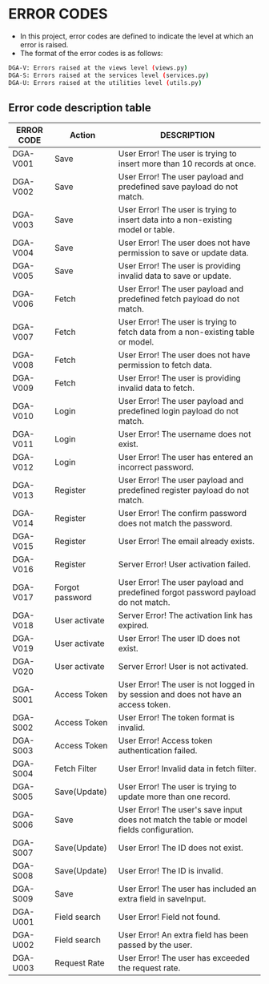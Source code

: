 # ERROR CODES

- In this project, error codes are defined to indicate the level at which an
  error is raised.
- The format of the error codes is as follows:

```bash
DGA-V: Errors raised at the views level (views.py)
DGA-S: Errors raised at the services level (services.py)
DGA-U: Errors raised at the utilities level (utils.py)
```

## Error code description table

| ERROR CODE | Action          | DESCRIPTION                                                                               |
|------------|-----------------|-------------------------------------------------------------------------------------------|
| DGA-V001   | Save            | User Error! The user is trying to insert more than 10 records at once.                    |
| DGA-V002   | Save            | User Error! The user payload and predefined save payload do not match.                    |
| DGA-V003   | Save            | User Error! The user is trying to insert data into a non-existing model or table.         |
| DGA-V004   | Save            | User Error! The user does not have permission to save or update data.                     |
| DGA-V005   | Save            | User Error! The user is providing invalid data to save or update.                         |
| DGA-V006   | Fetch           | User Error! The user payload and predefined fetch payload do not match.                   |
| DGA-V007   | Fetch           | User Error! The user is trying to fetch data from a non-existing table or model.          |
| DGA-V008   | Fetch           | User Error! The user does not have permission to fetch data.                              |
| DGA-V009   | Fetch           | User Error! The user is providing invalid data to fetch.                                  |
| DGA-V010   | Login           | User Error! The user payload and predefined login payload do not match.                   |
| DGA-V011   | Login           | User Error! The username does not exist.                                                  |
| DGA-V012   | Login           | User Error! The user has entered an incorrect password.                                   |
| DGA-V013   | Register        | User Error! The user payload and predefined register payload do not match.                |
| DGA-V014   | Register        | User Error! The confirm password does not match the password.                             |
| DGA-V015   | Register        | User Error! The email already exists.                                                     |
| DGA-V016   | Register        | Server Error! User activation failed.                                                     |
| DGA-V017   | Forgot password | User Error! The user payload and predefined forgot password payload do not match.         |
| DGA-V018   | User activate   | Server Error! The activation link has expired.                                            |
| DGA-V019   | User activate   | User Error! The user ID does not exist.                                                   |
| DGA-V020   | User activate   | Server Error! User is not activated.                                                      |
| DGA-S001   | Access Token    | User Error! The user is not logged in by session and does not have an access token.       |
| DGA-S002   | Access Token    | User Error! The token format is invalid.                                                  |                                                                                                                        |
| DGA-S003   | Access Token    | User Error! Access token authentication failed.                                           |
| DGA-S004   | Fetch Filter    | User Error! Invalid data in fetch filter.                                                 |
| DGA-S005   | Save(Update)    | User Error! The user is trying to update more than one record.                            |
| DGA-S006   | Save            | User Error! The user's save input does not match the table or model fields configuration. |
| DGA-S007   | Save(Update)    | User Error! The ID does not exist.                                                        |
| DGA-S008   | Save(Update)    | User Error! The ID is invalid.                                                            |
| DGA-S009   | Save            | User Error! The user has included an extra field in saveInput.                            |
| DGA-U001   | Field search    | User Error! Field not found.                                                              |
| DGA-U002   | Field search    | User Error! An extra field has been passed by the user.                                   |
| DGA-U003   | Request Rate    | User Error! The user has exceeded the request rate.                                       |
 